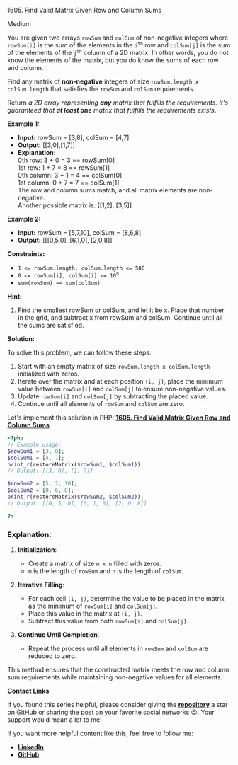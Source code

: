 1605\. Find Valid Matrix Given Row and Column Sums

Medium

You are given two arrays `rowSum` and `colSum` of non-negative integers where `rowSum[i]` is the sum of the elements in the <code>i<sup>th</sup></code> row and `colSum[j]` is the sum of the elements of the <code>j<sup>th</sup></code> column of a 2D matrix. In other words, you do not know the elements of the matrix, but you do know the sums of each row and column.

Find any matrix of **non-negative** integers of size `rowSum.length x colSum.length` that satisfies the `rowSum` and `colSum` requirements.

Return _a 2D array representing **any** matrix that fulfills the requirements. It's guaranteed that **at least one** matrix that fulfills the requirements exists_.

**Example 1:**

- **Input:** rowSum = [3,8], colSum = [4,7]
- **Output:** [[3,0],[1,7]]
- **Explanation:**\
  0th row: 3 + 0 = 3 == rowSum[0]\
  1st row: 1 + 7 = 8 == rowSum[1]\
  0th column: 3 + 1 = 4 == colSum[0]\
  1st column: 0 + 7 = 7 == colSum[1]\
  The row and column sums match, and all matrix elements are non-negative.\
  Another possible matrix is: [[1,2], [3,5]]

**Example 2:**

- **Input:** rowSum = [5,7,10], colSum = [8,6,8]
- **Output:** [[[0,5,0], [6,1,0], [2,0,8]]

**Constraints:**

- <code>1 <= rowSum.length, colSum.length <= 500</code>
- <code>0 <= rowSum[i], colSum[i] <= 10<sup>8</sup></code>
- <code>sum(rowSum) == sum(colSum)</code>

**Hint:**
1. Find the smallest rowSum or colSum, and let it be x. Place that number in the grid, and subtract x from rowSum and colSum. Continue until all the sums are satisfied.


**Solution:**


To solve this problem, we can follow these steps:

1. Start with an empty matrix of size `rowSum.length x colSum.length` initialized with zeros.
2. Iterate over the matrix and at each position `(i, j)`, place the minimum value between `rowSum[i]` and `colSum[j]` to ensure non-negative values.
3. Update `rowSum[i]` and `colSum[j]` by subtracting the placed value.
4. Continue until all elements of `rowSum` and `colSum` are zero.

Let's implement this solution in PHP: **[1605. Find Valid Matrix Given Row and Column Sums](https://github.com/mah-shamim/leet-code-in-php/tree/main/algorithms/001605-find-valid-matrix-given-row-and-column/solution.php)**

```php
<?php
// Example usage:
$rowSum1 = [3, 8];
$colSum1 = [4, 7];
print_r(restoreMatrix($rowSum1, $colSum1)); 
// Output: [[3, 0], [1, 7]]

$rowSum2 = [5, 7, 10];
$colSum2 = [8, 6, 8];
print_r(restoreMatrix($rowSum2, $colSum2));
// Output: [[0, 5, 0], [6, 1, 0], [2, 0, 8]]

?>
```

### Explanation:

1. **Initialization**:
   - Create a matrix of size `m x n` filled with zeros.
   - `m` is the length of `rowSum` and `n` is the length of `colSum`.

2. **Iterative Filling**:
   - For each cell `(i, j)`, determine the value to be placed in the matrix as the minimum of `rowSum[i]` and `colSum[j]`.
   - Place this value in the matrix at `(i, j)`.
   - Subtract this value from both `rowSum[i]` and `colSum[j]`.

3. **Continue Until Completion**:
   - Repeat the process until all elements in `rowSum` and `colSum` are reduced to zero.

This method ensures that the constructed matrix meets the row and column sum requirements while maintaining non-negative values for all elements.

**Contact Links**

If you found this series helpful, please consider giving the **[repository](https://github.com/mah-shamim/leet-code-in-php)** a star on GitHub or sharing the post on your favorite social networks 😍. Your support would mean a lot to me!

If you want more helpful content like this, feel free to follow me:

- **[LinkedIn](https://www.linkedin.com/in/arifulhaque/)**
- **[GitHub](https://github.com/mah-shamim)**
